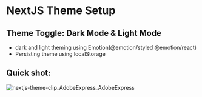# NextJS Theme Setup
## Theme Toggle: Dark Mode & Light Mode

- dark and light theming using Emotion(@emotion/styled @emotion/react)
- Persisting theme using localStorage

## Quick shot:
![nextjs-theme-clip_AdobeExpress_AdobeExpress](https://user-images.githubusercontent.com/7278348/224226348-05ca62ce-9d46-4441-9ac8-012fed751b8f.gif)


